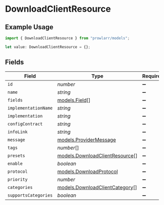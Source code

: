 # DownloadClientResource

## Example Usage

```typescript
import { DownloadClientResource } from "prowlarr/models";

let value: DownloadClientResource = {};
```

## Fields

| Field                                                                  | Type                                                                   | Required                                                               | Description                                                            |
| ---------------------------------------------------------------------- | ---------------------------------------------------------------------- | ---------------------------------------------------------------------- | ---------------------------------------------------------------------- |
| `id`                                                                   | *number*                                                               | :heavy_minus_sign:                                                     | N/A                                                                    |
| `name`                                                                 | *string*                                                               | :heavy_minus_sign:                                                     | N/A                                                                    |
| `fields`                                                               | [models.Field](../models/field.md)[]                                   | :heavy_minus_sign:                                                     | N/A                                                                    |
| `implementationName`                                                   | *string*                                                               | :heavy_minus_sign:                                                     | N/A                                                                    |
| `implementation`                                                       | *string*                                                               | :heavy_minus_sign:                                                     | N/A                                                                    |
| `configContract`                                                       | *string*                                                               | :heavy_minus_sign:                                                     | N/A                                                                    |
| `infoLink`                                                             | *string*                                                               | :heavy_minus_sign:                                                     | N/A                                                                    |
| `message`                                                              | [models.ProviderMessage](../models/providermessage.md)                 | :heavy_minus_sign:                                                     | N/A                                                                    |
| `tags`                                                                 | *number*[]                                                             | :heavy_minus_sign:                                                     | N/A                                                                    |
| `presets`                                                              | [models.DownloadClientResource](../models/downloadclientresource.md)[] | :heavy_minus_sign:                                                     | N/A                                                                    |
| `enable`                                                               | *boolean*                                                              | :heavy_minus_sign:                                                     | N/A                                                                    |
| `protocol`                                                             | [models.DownloadProtocol](../models/downloadprotocol.md)               | :heavy_minus_sign:                                                     | N/A                                                                    |
| `priority`                                                             | *number*                                                               | :heavy_minus_sign:                                                     | N/A                                                                    |
| `categories`                                                           | [models.DownloadClientCategory](../models/downloadclientcategory.md)[] | :heavy_minus_sign:                                                     | N/A                                                                    |
| `supportsCategories`                                                   | *boolean*                                                              | :heavy_minus_sign:                                                     | N/A                                                                    |